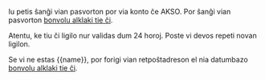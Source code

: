 Iu petis ŝanĝi vian pasvorton por via konto ĉe AKSO. Por ŝanĝi vian pasvorton [bonvolu alklaki tie ĉi]({{#url}}/nova_pasvorto/{{@root.code}}/{{@root.key}}{{/url}}).

Atentu, ke tiu ĉi ligilo nur validas dum 24 horoj. Poste vi devos repeti novan ligilon.

Se vi ne estas {{name}}, por forigi vian retpoŝtadreson el nia datumbazo [bonvolu alklaki tie ĉi](https://uea.org/ott?ctx=delete_email_address&token={{@root.deleteToken}}).
